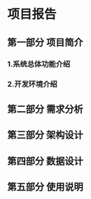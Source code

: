 # 项目报告

## 第一部分 项目简介

### 1.系统总体功能介绍



### 2.开发环境介绍



## 第二部分 需求分析



## 第三部分 架构设计



## 第四部分 数据设计



## 第五部分 使用说明


